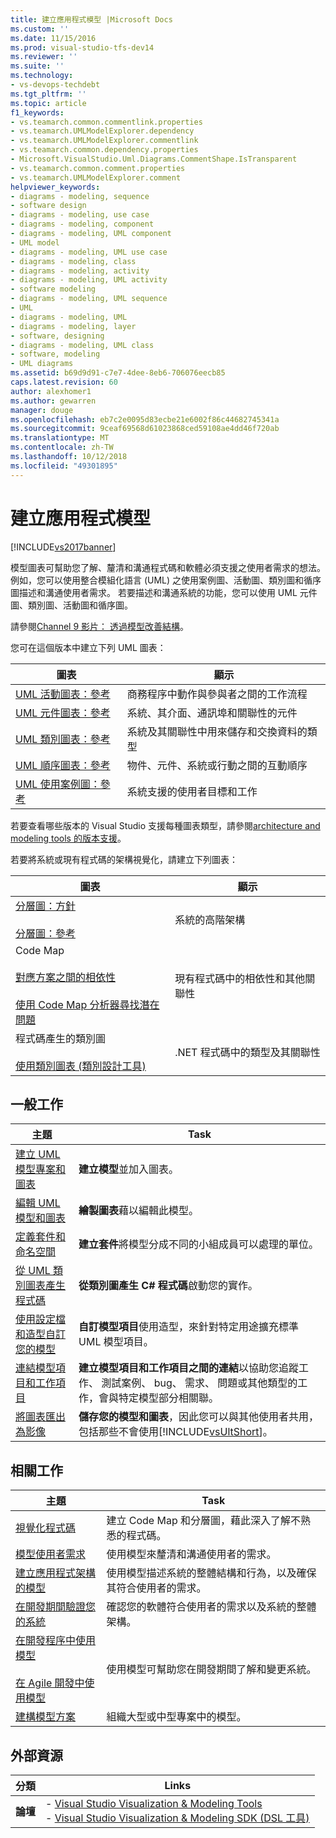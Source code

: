 ```yaml
---
title: 建立應用程式模型 |Microsoft Docs
ms.custom: ''
ms.date: 11/15/2016
ms.prod: visual-studio-tfs-dev14
ms.reviewer: ''
ms.suite: ''
ms.technology:
- vs-devops-techdebt
ms.tgt_pltfrm: ''
ms.topic: article
f1_keywords:
- vs.teamarch.common.commentlink.properties
- vs.teamarch.UMLModelExplorer.dependency
- vs.teamarch.UMLModelExplorer.commentlink
- vs.teamarch.common.dependency.properties
- Microsoft.VisualStudio.Uml.Diagrams.CommentShape.IsTransparent
- vs.teamarch.common.comment.properties
- vs.teamarch.UMLModelExplorer.comment
helpviewer_keywords:
- diagrams - modeling, sequence
- software design
- diagrams - modeling, use case
- diagrams - modeling, component
- diagrams - modeling, UML component
- UML model
- diagrams - modeling, UML use case
- diagrams - modeling, class
- diagrams - modeling, activity
- diagrams - modeling, UML activity
- software modeling
- diagrams - modeling, UML sequence
- UML
- diagrams - modeling, UML
- diagrams - modeling, layer
- software, designing
- diagrams - modeling, UML class
- software, modeling
- UML diagrams
ms.assetid: b69d9d91-c7e7-4dee-8eb6-706076eecb85
caps.latest.revision: 60
author: alexhomer1
ms.author: gewarren
manager: douge
ms.openlocfilehash: eb7c2e0095d83ecbe21e6002f86c44682745341a
ms.sourcegitcommit: 9ceaf69568d61023868ced59108ae4dd46f720ab
ms.translationtype: MT
ms.contentlocale: zh-TW
ms.lasthandoff: 10/12/2018
ms.locfileid: "49301895"
---
```

# <a name="create-models-for-your-app"></a>建立應用程式模型
[!INCLUDE[vs2017banner](../includes/vs2017banner.md)]

模型圖表可幫助您了解、釐清和溝通程式碼和軟體必須支援之使用者需求的想法。 例如，您可以使用整合模組化語言 (UML) 之使用案例圖、活動圖、類別圖和循序圖描述和溝通使用者需求。 若要描述和溝通系統的功能，您可以使用 UML 元件圖、類別圖、活動圖和循序圖。  
  
 請參閱[Channel 9 影片： 透過模型改善結構](http://go.microsoft.com/fwlink/?LinkID=252078)。  
  
 您可在這個版本中建立下列 UML 圖表：  
  
|**圖表**|**顯示**|  
|-----------------|---------------|  
|[UML 活動圖表：參考](../modeling/uml-activity-diagrams-reference.md)|商務程序中動作與參與者之間的工作流程|  
|[UML 元件圖表：參考](../modeling/uml-component-diagrams-reference.md)|系統、其介面、通訊埠和關聯性的元件|  
|[UML 類別圖表：參考](../modeling/uml-class-diagrams-reference.md)|系統及其關聯性中用來儲存和交換資料的類型|  
|[UML 順序圖表：參考](../modeling/uml-sequence-diagrams-reference.md)|物件、元件、系統或行動之間的互動順序|  
|[UML 使用案例圖：參考](../modeling/uml-use-case-diagrams-reference.md)|系統支援的使用者目標和工作|  
  
 若要查看哪些版本的 Visual Studio 支援每種圖表類型，請參閱[architecture and modeling tools 的版本支援](../modeling/what-s-new-for-design-in-visual-studio.md#VersionSupport)。  
  
 若要將系統或現有程式碼的架構視覺化，請建立下列圖表：  
  
|**圖表**|**顯示**|  
|-----------------|---------------|  
|[分層圖：方針](../modeling/layer-diagrams-guidelines.md)<br /><br /> [分層圖：參考](../modeling/layer-diagrams-reference.md)|系統的高階架構|  
|Code Map<br /><br /> [對應方案之間的相依性](../modeling/map-dependencies-across-your-solutions.md)<br /><br /> [使用 Code Map 分析器尋找潛在問題](../modeling/find-potential-problems-using-code-map-analyzers.md)|現有程式碼中的相依性和其他關聯性|  
|程式碼產生的類別圖<br /><br /> [使用類別圖表 (類別設計工具)](../ide/working-with-class-diagrams-class-designer.md)|.NET 程式碼中的類型及其關聯性|  
  
## <a name="common-tasks"></a>一般工作  
  
|**主題**|**Task**|  
|---------------|--------------|  
|[建立 UML 模型專案和圖表](../modeling/create-uml-modeling-projects-and-diagrams.md)|**建立模型**並加入圖表。|  
|[編輯 UML 模型和圖表](../modeling/edit-uml-models-and-diagrams.md)|**繪製圖表**藉以編輯此模型。|  
|[定義套件和命名空間](../modeling/define-packages-and-namespaces.md)|**建立套件**將模型分成不同的小組成員可以處理的單位。|  
|[從 UML 類別圖表產生程式碼](../modeling/generate-code-from-uml-class-diagrams.md)|**從類別圖產生 C# 程式碼**啟動您的實作。|  
|[使用設定檔和造型自訂您的模型](../modeling/customize-your-model-with-profiles-and-stereotypes.md)|**自訂模型項目**使用造型，來針對特定用途擴充標準 UML 模型項目。|  
|[連結模型項目和工作項目](../modeling/link-model-elements-and-work-items.md)|**建立模型項目和工作項目之間的連結**以協助您追蹤工作、 測試案例、 bug、 需求、 問題或其他類型的工作，會與特定模型部分相關聯。|  
|[將圖表匯出為影像](../modeling/export-diagrams-as-images.md)|**儲存您的模型和圖表**，因此您可以與其他使用者共用，包括那些不會使用[!INCLUDE[vsUltShort](../includes/vsultshort-md.md)]。|  
  
## <a name="related-tasks"></a>相關工作  
  
|**主題**|**Task**|  
|---------------|--------------|  
|[視覺化程式碼](../modeling/visualize-code.md)|建立 Code Map 和分層圖，藉此深入了解不熟悉的程式碼。|  
|[模型使用者需求](../modeling/model-user-requirements.md)|使用模型來釐清和溝通使用者的需求。|  
|[建立應用程式架構的模型](../modeling/model-your-app-s-architecture.md)|使用模型描述系統的整體結構和行為，以及確保其符合使用者的需求。|  
|[在開發期間驗證您的系統](../modeling/validate-your-system-during-development.md)|確認您的軟體符合使用者的需求以及系統的整體架構。|  
|[在開發程序中使用模型](../modeling/use-models-in-your-development-process.md)<br /><br /> [在 Agile 開發中使用模型](http://msdn.microsoft.com/en-us/592ac27c-3d3e-454a-9c38-b76658ed137f)|使用模型可幫助您在開發期間了解和變更系統。|  
|[建構模型方案](../modeling/structure-your-modeling-solution.md)|組織大型或中型專案中的模型。|  
  
## <a name="external-resources"></a>外部資源  
  
|**分類**|**Links**|  
|------------------|---------------|  
|**論壇**|-   [Visual Studio Visualization & Modeling Tools](http://go.microsoft.com/fwlink/?LinkId=184720)<br />-   [Visual Studio Visualization & Modeling SDK (DSL 工具)](http://go.microsoft.com/fwlink/?LinkId=184721)|



